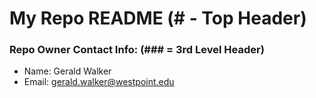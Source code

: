 # My Repo README (# - Top Header)


### Repo Owner Contact Info: (### = 3rd Level Header)
* Name: Gerald Walker
* Email: gerald.walker@westpoint.edu
